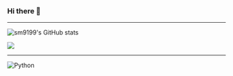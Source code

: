 ### Hi there 👋  
------------------------------------------------------------------------------------------
![sm9199's GitHub stats](https://github-readme-stats.vercel.app/api?username=sm9199&show_icons=true&theme=dracula)

<a href="https://www.instagram.com/s_mean04.06/" target="_blank"><img src="https://img.shields.io/badge/instagram-a18cd1?style=flat&logo=instagram&logoColor=white"/></a>

<!--
**sm9199/sm9199** is a ✨ _special_ ✨ repository because its `README.md` (this file) appears on your GitHub profile.

Here are some ideas to get you started:

- 🔭 I’m currently working on ...
- 🌱 I’m currently learning ...
- 👯 I’m looking to collaborate on ...
- 🤔 I’m looking for help with ...
- 💬 Ask me about ...
- 📫 How to reach me: ...
- 😄 Pronouns: ...
- ⚡ Fun fact: ...
-->
---------------------------------------------------------------------------
![Python](https://img.shields.io/badge/Python-3776AB.svg?&style=for-the-badge&logo=Python&logoColor=white)
